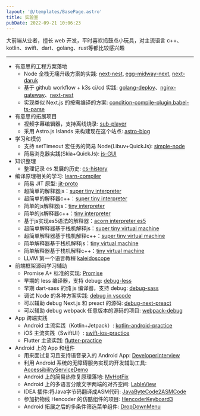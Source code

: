 ```yaml
---
layout: '@/templates/BasePage.astro'
title: 实验室
pubDate: 2022-09-21 10:06:23
---
```

大前端从业者，擅长 web 开发，平时喜欢捣鼓点小玩具，对主流语言 c++、kotlin、swift、dart、golang、rust等都比较感兴趣

---

- 有意思的工程方案落地
  - Node 全栈无痛升级方案的实践: [next-nest](https://github.com/keyboard3/next-nest), [egg-midway-next](https://github.com/keyboard3/egg-midway-next), [next-daruk](https://github.com/keyboard3/next-daruk)
  - 基于 github workflow + k3s ci/cd 实践: [golang-deploy](https://github.com/keyboard3/golang-deploy)、[nginx-gateway](https://github.com/keyboard3/nginx-gateway)、[next-nest](https://github.com/keyboard3/next-nest)
  - 实现类似 Next.js 的按需编译的方案: [condition-compile-plugin](https://github.com/keyboard3/condition-compile-plugin),[babel-ts-parse](https://github.com/keyboard3/js-custom/blob/main/babel/demo/parseRoutes.js)
- 有意思的拓展项目
  - 视频字幕编辑器，支持离线烧录: [sub-player](https://keyboard3.com/sub-player/)
  - 采用 Astro.js Islands 来构建现在这个站点: [astro-blog](https://github.com/keyboard3/astro-blog)
- 学习和模仿
  - 支持 setTimeout 宏任务的简易 Node(Libuv+QuickJs): [simple-node](https://github.com/keyboard3/cpp-custom/blob/main/quickjs/test_libuv.c)
  - 简易浏览器实践(Skia+QuickJs): [js-GUI](https://github.com/keyboard3/cpp-custom/blob/main/skia)
- 知识整理
  - 整理记录 cs 发展的历史: [cs-history](https://github.com/keyboard3/cs-history)
- 编译原理相关的学习: [learn-compiler](https://github.com/keyboard3/learn-compiler)
   - 简易 JIT 原型: [jit-proto](https://github.com/keyboard3/cpp-custom/blob/main/jit-proto.cpp)
   - 超简单的解释器js：[super tiny interpreter](https://github.com/keyboard3/learn-compiler/blob/main/super-tiny-interpreter)
   - 超简单的解释器c++：[super tiny interpreter](https://github.com/keyboard3/learn-compiler/blob/main/cpp-super-tiny-interpreter)
   - 简单的js解释器js：[tiny interpreter](https://github.com/keyboard3/learn-compiler/blob/main/tiny-interpreter)
   - 简单的js解释器c++：[tiny interpreter](https://github.com/keyboard3/learn-compiler/blob/main/cpp-tiny-interpreter)
   - 基于js实现es5语法的解释器：[acorn interpreter es5](https://github.com/keyboard3/learn-compiler/blob/main/acorn-interpreter-es5)
   - 超简单解释器基于栈机解释js：[super tiny virtual machine](https://github.com/keyboard3/learn-compiler/blob/main/super-tiny-virtual-machine)
   - 超简单解释器基于栈机解释c++：[super tiny virtual machine](https://github.com/keyboard3/learn-compiler/blob/main/cpp-super-tiny-virtual-machine)
   - 简单解释器基于栈机解释js：[tiny virtual machine](https://github.com/keyboard3/learn-compiler/blob/main/tiny-virtual-machine)
   - 简单解释器基于栈机解释c++：[tiny virtual machine](https://github.com/keyboard3/learn-compiler/blob/main/cpp-tiny-virtual-machine)
   - LLVM 第一个语言教程  [kaleidoscope](https://github.com/keyboard3/learn-compiler/blob/main/kaleidoscope)
- 前端框架源码学习辅助
  - Promise A+ 标准的实现: [Promise](https://github.com/keyboard3/js-custom/blob/main/other/promise.js)
  - 早期的 less 编译器，支持 debug: [debug-less](https://github.com/keyboard3/js-custom/blob/main/less.js/init/test.js)
  - 早期 dart-sass 的纯 js 编译器，支持 debug: [debug-sass](https://github.com/keyboard3/js-custom/blob/main/less.js/init/test.js)
  - 调试 Node 的各种方案实践: [debug in vscode](https://github.com/keyboard3/js-custom/tree/main/debugger)
  - 可以辅助 debug Next.js 和 preact 的源码: [debug-next-preact](https://github.com/keyboard3/js-custom/tree/main/next.js/debug-depot)
  - 可以辅助 debug webpack 任意版本的源码的项目: [webpack-debug](https://github.com/keyboard3/js-custom/tree/main/webpack/debug-next)
- App 跨端实践
  - Android 主流实践（Kotlin+Jetpack）: [kotlin-android-practice](https://github.com/keyboard3/kotlin-android-practice)
  - iOS 主流实践（SwiftUI）: [swift-ios-practice](https://github.com/keyboard3/swift-ios-practice)
  - Flutter 主流实践: [flutter-practice](https://github.com/keyboard3/flutter-practice)
- Android 上的 App 和组件
  - 用来面试复习且支持语音录入的 Android App: [DeveloperInterview](https://github.com/keyboard3/DeveloperInterview)
  - 利用 Android 系统的无障碍服务实现的开发辅助工具: [AccessibilityServiceDemo](https://github.com/keyboard3/AccessibilityServiceDemo)
  - Android 上的简易热修复原理落地: [MyHotFix](https://github.com/keyboard3/MyHotFix)
  - Android 上的多语言分散文字两端的对齐空间: [LableView](https://github.com/keyboard3/LableView)
  - IDEA 插件:将Java字节码翻译成ASM代码: [JavaByteCode2ASMCode](https://github.com/keyboard3/JavaByteCode2ASMCode)
  - 参加扔物线 Hencoder 的仿酷组件的项目: [HencoderKeyboard3](https://github.com/keyboard3/HencoderKeyboard3)
  - Android 拓展之后的多条件筛选菜单组件: [DropDownMenu](https://github.com/keyboard3/DropDownMenu)